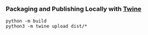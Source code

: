 ### Packaging and Publishing Locally with [Twine](https://twine.readthedocs.io/en/stable/)
```
python -m build
python3 -m twine upload dist/*
```